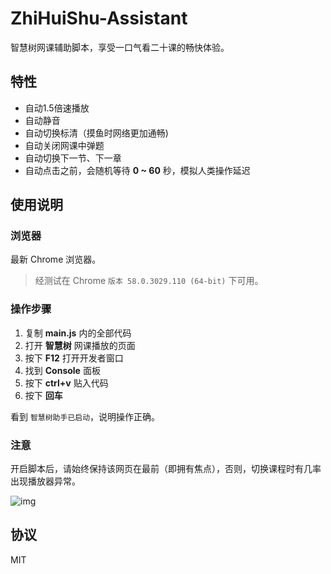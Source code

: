# ZhiHuiShu-Assistant

智慧树网课辅助脚本，享受一口气看二十课的畅快体验。

## 特性

- 自动1.5倍速播放
- 自动静音
- 自动切换标清（摸鱼时网络更加通畅)
- 自动关闭网课中弹题
- 自动切换下一节、下一章
- 自动点击之前，会随机等待 **0 ~ 60** 秒，模拟人类操作延迟

## 使用说明

### 浏览器

最新 Chrome 浏览器。

> 经测试在 Chrome `版本 58.0.3029.110 (64-bit)` 下可用。

### 操作步骤

1. 复制 **main.js** 内的全部代码
2. 打开 **智慧树** 网课播放的页面
3. 按下 **F12** 打开开发者窗口
4. 找到 **Console** 面板
5. 按下 **ctrl+v** 贴入代码
6. 按下 **回车**

看到 `智慧树助手已启动`，说明操作正确。

### 注意

开启脚本后，请始终保持该网页在最前（即拥有焦点），否则，切换课程时有几率出现播放器异常。

![img](img.png)

## 协议

MIT
